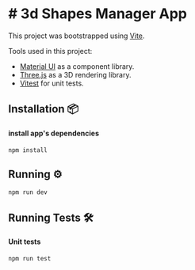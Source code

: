 # # 3d Shapes Manager App 

This project was bootstrapped using [Vite](https://vitejs.dev/). 

Tools used in this project:
- [Material UI](https://mui.com/) as a component library.
- [Three.js](https://threejs.org/) as a 3D rendering library.
- [Vitest](https://vitest.dev/) for unit tests.

## Installation 📦

#### install app's dependencies

```
npm install
```

## Running ⚙️

```
npm run dev
```

## Running Tests 🛠️

#### Unit tests

```
npm run test
```
